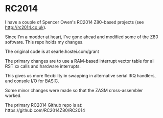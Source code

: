 # RC2014
I have a couple of Spencer Owen's RC2014 Z80-based projects (see http://rc2014.co.uk).
<p>
Since I'm a modder at heart, I've gone ahead and modified some of the Z80 software.
This repo holds my changes.
<p>
The original code is at searle.hostei.com/grant
<p>
The primary changes are to use a RAM-based interrupt vector table for all RST xx calls and hardware interrupts.
<p>
This gives us more flexibility in swapping in alternative serial IRQ handlers, and console I/O for BASIC.
<p>
Some minor changes were made so that the ZASM cross-assembler worked.
<p>
The primary RC2014 Github repo is at: https://github.com/RC2014Z80/RC2014

